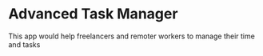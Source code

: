 # Advanced Task Manager
This app would help freelancers and remoter workers to manage their time and tasks